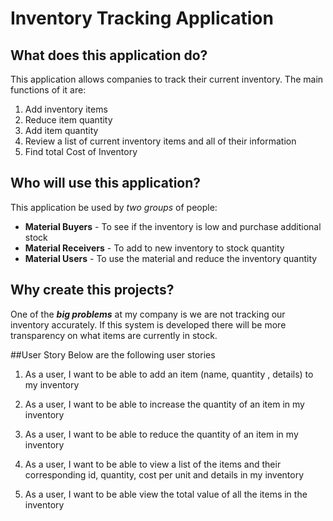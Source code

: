 # Inventory Tracking Application

## What does this application do?

This application allows companies to track their current inventory.
The main functions of it are:
1. Add inventory items
2. Reduce item quantity
3. Add item quantity
4. Review a list of current inventory items and all of their information
5. Find total Cost of Inventory

## Who will use this application?

This application be used by *two groups* of people:
- **Material Buyers** - To see if the inventory is low and
  purchase additional stock 
- **Material Receivers** - To add to new inventory to stock quantity
 - **Material Users** - To use the material and reduce the inventory 
                        quantity
 


## Why create this projects?

One of the ***big problems*** at my company is 
 we are not tracking our inventory accurately. If this system is 
developed there will be more transparency on what items are 
currently in stock.

##User Story
Below are the following user stories

1. As a user, I want to be able to add an item (name, quantity
   , details) to my inventory  

2. As a user, I want to be able to increase the quantity of an 
item in my inventory

3. As a user, I want to be able to reduce the quantity of an 
item in my inventory

4. As a user, I want to be able to view a list of the items 
   and their corresponding id, quantity, cost per unit and details in my inventory
   
5. As a user, I want to be able view the total value of all the 
   items in the inventory


